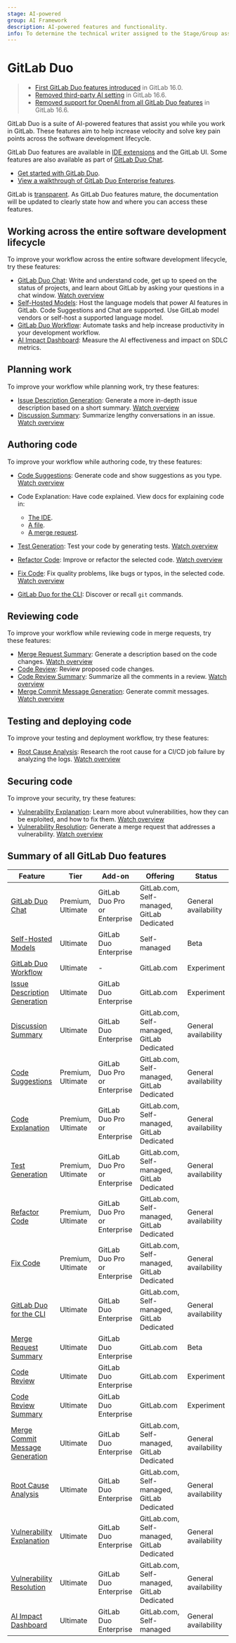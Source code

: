 ```yaml
---
stage: AI-powered
group: AI Framework
description: AI-powered features and functionality.
info: To determine the technical writer assigned to the Stage/Group associated with this page, see https://handbook.gitlab.com/handbook/product/ux/technical-writing/#assignments
---
```


# GitLab Duo

> - [First GitLab Duo features introduced](https://about.gitlab.com/blog/2023/05/03/gitlab-ai-assisted-features/) in GitLab 16.0.
> - [Removed third-party AI setting](https://gitlab.com/gitlab-org/gitlab/-/merge_requests/136144) in GitLab 16.6.
> - [Removed support for OpenAI from all GitLab Duo features](https://gitlab.com/groups/gitlab-org/-/epics/10964) in GitLab 16.6.

GitLab Duo is a suite of AI-powered features that assist you while you work in GitLab.
These features aim to help increase velocity and solve key pain points across the software development lifecycle.

GitLab Duo features are available in [IDE extensions](../../editor_extensions/index.md) and the GitLab UI.
Some features are also available as part of [GitLab Duo Chat](../gitlab_duo_chat_examples.md).

- [Get started with GitLab Duo](../get_started/getting_started_gitlab_duo.md).
- [View a walkthrough of GitLab Duo Enterprise features](https://gitlab.navattic.com/duo-enterprise).

GitLab is [transparent](https://handbook.gitlab.com/handbook/values/#transparency).
As GitLab Duo features mature, the documentation will be updated to clearly state
how and where you can access these features.

## Working across the entire software development lifecycle

To improve your workflow across the entire software development lifecycle, try these features:

- [GitLab Duo Chat](../gitlab_duo_chat/index.md): Write and understand code, get up to speed on the status of projects,
  and learn about GitLab by asking your questions in a chat window.
  <i class="fa fa-youtube-play youtube" aria-hidden="true"></i> [Watch overview](https://www.youtube.com/watch?v=ZQBAuf-CTAY)
- [Self-Hosted Models](../../administration/self_hosted_models/index.md): Host the language models that power AI features in GitLab.
  Code Suggestions and Chat are supported. Use GitLab model vendors or self-host a supported language model.
- [GitLab Duo Workflow](../duo_workflow/index.md): Automate tasks and help increase productivity in your development workflow.
- [AI Impact Dashboard](../analytics/ai_impact_analytics.md): Measure the AI effectiveness and impact on SDLC metrics.

## Planning work

To improve your workflow while planning work, try these features:

- [Issue Description Generation](../project/issues/managing_issues.md#populate-an-issue-with-issue-description-generation): Generate a more in-depth issue description based on a short summary.
  <i class="fa fa-youtube-play youtube" aria-hidden="true"></i> [Watch overview](https://www.youtube.com/watch?v=-BWBQat7p5M)
  <!-- Video published on 2024-12-18 -->
- [Discussion Summary](../discussions/index.md#summarize-issue-discussions-with-duo-chat): Summarize lengthy conversations in an issue.
  <i class="fa fa-youtube-play youtube" aria-hidden="true"></i> [Watch overview](https://www.youtube.com/watch?v=IcdxLfTIUgc)
  <!-- Video published on 2024-03-28 -->

## Authoring code

To improve your workflow while authoring code, try these features:

- [Code Suggestions](../project/repository/code_suggestions/index.md): Generate code and show suggestions as you type.
  <i class="fa fa-youtube-play youtube" aria-hidden="true"></i> [Watch overview](https://youtu.be/ds7SG1wgcVM)
- Code Explanation: Have code explained. View docs for explaining code in:

  - [The IDE](../gitlab_duo_chat/examples.md#explain-selected-code).
  - [A file](../../user/project/repository/code_explain.md).
  - [A merge request](../../user/project/merge_requests/changes.md#explain-code-in-a-merge-request).
- [Test Generation](../gitlab_duo_chat/examples.md#write-tests-in-the-ide): Test your code by generating tests.
  <i class="fa fa-youtube-play youtube" aria-hidden="true"></i> [Watch overview](https://www.youtube.com/watch?v=zWhwuixUkYU)
- [Refactor Code](../gitlab_duo_chat/examples.md#refactor-code-in-the-ide): Improve or refactor the selected code.
  <i class="fa fa-youtube-play youtube" aria-hidden="true"></i> [Watch overview](https://www.youtube.com/watch?v=zWhwuixUkYU)
- [Fix Code](../gitlab_duo_chat/examples.md#fix-code-in-the-ide): Fix quality problems, like bugs or typos, in the selected code.
  <i class="fa fa-youtube-play youtube" aria-hidden="true"></i> [Watch overview](https://www.youtube.com/watch?v=zWhwuixUkYU)
- [GitLab Duo for the CLI](../../editor_extensions/gitlab_cli/index.md#gitlab-duo-for-the-cli): Discover or recall `git` commands.

## Reviewing code

To improve your workflow while reviewing code in merge requests, try these features:

- [Merge Request Summary](../project/merge_requests/duo_in_merge_requests.md#generate-a-description-by-summarizing-code-changes): Generate a description based on the code changes.
  <i class="fa fa-youtube-play youtube" aria-hidden="true"></i> [Watch overview](https://www.youtube.com/watch?v=CKjkVsfyFd8&list=PLFGfElNsQthZGazU1ZdfDpegu0HflunXW)
- [Code Review](../project/merge_requests/duo_in_merge_requests.md#have-gitlab-duo-review-your-code): Review proposed code changes.
- [Code Review Summary](../project/merge_requests/duo_in_merge_requests.md#summarize-a-code-review): Summarize all the comments in a review.
  <i class="fa fa-youtube-play youtube" aria-hidden="true"></i> [Watch overview](https://www.youtube.com/watch?v=Bx6Zajyuy9k)
- [Merge Commit Message Generation](../project/merge_requests/duo_in_merge_requests.md#generate-a-merge-commit-message): Generate commit messages.
  <i class="fa fa-youtube-play youtube" aria-hidden="true"></i> [Watch overview](https://www.youtube.com/watch?v=fUHPNT4uByQ)

## Testing and deploying code

To improve your testing and deployment workflow, try these features:

- [Root Cause Analysis](../gitlab_duo_chat/examples.md#troubleshoot-failed-cicd-jobs-with-root-cause-analysis): Research the root cause for a CI/CD job failure by analyzing the logs.
  <i class="fa fa-youtube-play youtube" aria-hidden="true"></i> [Watch overview](https://www.youtube.com/watch?v=MLjhVbMjFAY&list=PLFGfElNsQthZGazU1ZdfDpegu0HflunXW)

## Securing code

To improve your security, try these features:

- [Vulnerability Explanation](../application_security/vulnerabilities/index.md#explaining-a-vulnerability): Learn more about vulnerabilities, how they can be exploited, and how to fix them.
  <i class="fa fa-youtube-play youtube" aria-hidden="true"></i> [Watch overview](https://www.youtube.com/watch?v=MMVFvGrmMzw&list=PLFGfElNsQthZGazU1ZdfDpegu0HflunXW)
- [Vulnerability Resolution](../application_security/vulnerabilities/index.md#vulnerability-resolution): Generate a merge request that addresses a vulnerability.
  <i class="fa fa-youtube-play youtube" aria-hidden="true"></i> [Watch overview](https://www.youtube.com/watch?v=VJmsw_C125E&list=PLFGfElNsQthZGazU1ZdfDpegu0HflunXW)

## Summary of all GitLab Duo features

| Feature | Tier | Add-on | Offering | Status |
| ------- | ---- | ------ | -------- | ------ |
| [GitLab Duo Chat](../gitlab_duo_chat/index.md) | Premium, Ultimate | GitLab Duo Pro or Enterprise | GitLab.com, Self-managed, GitLab Dedicated | General availability |
| [Self-Hosted Models](../../administration/self_hosted_models/index.md) | Ultimate | GitLab Duo Enterprise | Self-managed | Beta |
| [GitLab Duo Workflow](../duo_workflow/index.md) | Ultimate | - | GitLab.com | Experiment |
| [Issue Description Generation](../project/issues/managing_issues.md#populate-an-issue-with-issue-description-generation) | Ultimate | GitLab Duo Enterprise | GitLab.com | Experiment |
| [Discussion Summary](../discussions/index.md#summarize-issue-discussions-with-duo-chat) | Ultimate | GitLab Duo Enterprise | GitLab.com, Self-managed, GitLab Dedicated | General availability |
| [Code Suggestions](../project/repository/code_suggestions/index.md) | Premium, Ultimate | GitLab Duo Pro or Enterprise | GitLab.com, Self-managed, GitLab Dedicated | General availability |
| [Code Explanation](../../user/project/repository/code_explain.md) | Premium, Ultimate | GitLab Duo Pro or Enterprise | GitLab.com, Self-managed, GitLab Dedicated | General availability |
| [Test Generation](../gitlab_duo_chat/examples.md#write-tests-in-the-ide) | Premium, Ultimate | GitLab Duo Pro or Enterprise | GitLab.com, Self-managed, GitLab Dedicated | General availability |
| [Refactor Code](../gitlab_duo_chat/examples.md#refactor-code-in-the-ide) | Premium, Ultimate | GitLab Duo Pro or Enterprise | GitLab.com, Self-managed, GitLab Dedicated | General availability |
| [Fix Code](../gitlab_duo_chat/examples.md#fix-code-in-the-ide) | Premium, Ultimate | GitLab Duo Pro or Enterprise | GitLab.com, Self-managed, GitLab Dedicated | General availability |
| [GitLab Duo for the CLI](../../editor_extensions/gitlab_cli/index.md#gitlab-duo-for-the-cli) | Ultimate | GitLab Duo Enterprise | GitLab.com, Self-managed, GitLab Dedicated | General availability |
| [Merge Request Summary](../project/merge_requests/duo_in_merge_requests.md#generate-a-description-by-summarizing-code-changes) | Ultimate | GitLab Duo Enterprise | GitLab.com | Beta |
| [Code Review](../project/merge_requests/duo_in_merge_requests.md#have-gitlab-duo-review-your-code) | Ultimate | GitLab Duo Enterprise | GitLab.com | Experiment |
| [Code Review Summary](../project/merge_requests/duo_in_merge_requests.md#summarize-a-code-review) | Ultimate | GitLab Duo Enterprise | GitLab.com | Experiment |
| [Merge Commit Message Generation](../project/merge_requests/duo_in_merge_requests.md#generate-a-merge-commit-message) | Ultimate | GitLab Duo Enterprise | GitLab.com, Self-managed, GitLab Dedicated | General availability |
| [Root Cause Analysis](../gitlab_duo_chat/examples.md#troubleshoot-failed-cicd-jobs-with-root-cause-analysis) | Ultimate | GitLab Duo Enterprise | GitLab.com, Self-managed, GitLab Dedicated | General availability |
| [Vulnerability Explanation](../application_security/vulnerabilities/index.md#explaining-a-vulnerability) | Ultimate | GitLab Duo Enterprise | GitLab.com, Self-managed, GitLab Dedicated | General availability |
| [Vulnerability Resolution](../application_security/vulnerabilities/index.md#vulnerability-resolution) | Ultimate | GitLab Duo Enterprise | GitLab.com, Self-managed, GitLab Dedicated | General availability |
| [AI Impact Dashboard](../analytics/ai_impact_analytics.md) | Ultimate | GitLab Duo Enterprise | GitLab.com, Self-managed | General availability |
